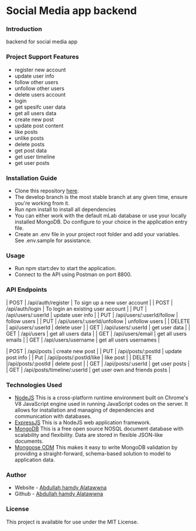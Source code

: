 # Social Media app backend

### Introduction

backend for social media app

### Project Support Features

- register new account
- update user info
- follow other users
- unfollow other users
- delete users account
- login
- get spesifc user data
- get all users data
- create new post
- update post content
- like posts
- unlike posts
- delete posts
- get post data
- get user timeline
- get user posts

### Installation Guide

- Clone this repository [here](https://github.com/blackdevelopa/ProjectSupport.git).
- The develop branch is the most stable branch at any given time, ensure you're working from it.
- Run npm install to install all dependencies
- You can either work with the default mLab database or use your locally installed MongoDB. Do configure to your choice in the application entry file.
- Create an .env file in your project root folder and add your variables. See .env.sample for assistance.

### Usage

- Run npm start:dev to start the application.
- Connect to the API using Postman on port 8800.

### API Endpoints

| POST | /api/auth/register | To sign up a new user account |
| POST | /api/auth/login | To login an existing user account |
| PUT | /api/users/:userId | update user info |
| PUT | /api/users/:userId/follow | follow users |
| PUT | /api/users/:userId/unfollow | unfollow users |
| DELETE | api/users/:userId | delete user |
| GET | /api/users/:userId | get user data |
| GET | /api/users | get all users data |
| GET | /api/users/email | get all users emails |
| GET | /api/users/username | get all users usernames |

| POST | /api/posts | create new post |
| PUT | /api/posts/:postId | update post info |
| Put | /api/posts/:postId/like | like post |
| DELETE |/api/posts/:postId | delete post |
| GET | /api/posts/:userId | get user posts |
| GET | /api/posts/timeline/:userId | get user own and friends posts |

### Technologies Used

- [NodeJS](https://nodejs.org/) This is a cross-platform runtime environment built on Chrome's V8 JavaScript engine used in running JavaScript codes on the server. It allows for installation and managing of dependencies and communication with databases.
- [ExpressJS](https://www.expresjs.org/) This is a NodeJS web application framework.
- [MongoDB](https://www.mongodb.com/) This is a free open source NOSQL document database with scalability and flexibility. Data are stored in flexible JSON-like documents.
- [Mongoose ODM](https://mongoosejs.com/) This makes it easy to write MongoDB validation by providing a straight-forward, schema-based solution to model to application data.

### Author

- Website - [Abdullah hamdy Alatawwna](http://chicodiv.com/)
- Github - [Abdullah hamdy Alatawwna](https://github.com/DivChico)

### License

This project is available for use under the MIT License.
